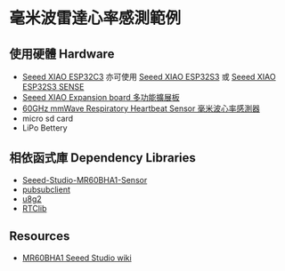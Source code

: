 # 毫米波雷達心率感測範例

## 使用硬體 Hardware
* [Seeed XIAO ESP32C3](https://www.icshop.com.tw/products/368030800797)  亦可使用 [Seeed XIAO ESP32S3](https://www.icshop.com.tw/products/368030800834) 或 [Seeed XIAO ESP32S3 SENSE](https://www.icshop.com.tw/products/368030800829)
* [Seeed XIAO Expansion board 多功能擴展板](https://www.icshop.com.tw/products/368030800799)
* [60GHz mmWave Respiratory Heartbeat Sensor 毫米波心率感測器](https://www.icshop.com.tw/products/368030200820)
* micro sd card
* LiPo Bettery


## 相依函式庫 Dependency Libraries
* [Seeed-Studio-MR60BHA1-Sensor](https://github.com/limengdu/Seeed-Studio-MR60BHA1-Sensor)
* [pubsubclient](https://github.com/knolleary/pubsubclient)
* [u8g2](https://github.com/olikraus/u8g2)
* [RTClib](https://github.com/adafruit/RTClib)

## Resources
* [MR60BHA1 Seeed Studio wiki](https://wiki.seeedstudio.com/Radar_MR60BHA1/)

